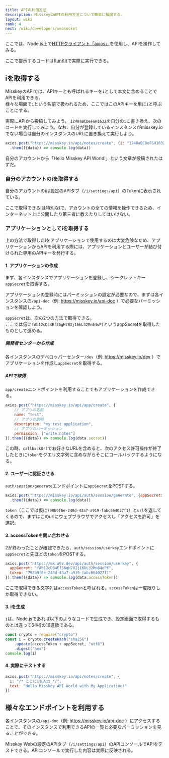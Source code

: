 ```yaml
---
title: APIの利用方法
description: MisskeyのAPIの利用方法について簡単に解説する。
layout: wiki
rank: 4
next: /wiki/developers/websocket
---
```

ここでは、Node.js上で[HTTPクライアント「axios」](https://github.com/axios/axios)を使用し、APIを操作してみる。

ここで提示するコードは[RunKit](https://npm.runkit.com/axios)で実際に実行できる。

## iを取得する
MisskeyのAPIでは、APIキーとも呼ばれるキーを`i`として本文に含めることでAPIを利用できる。  
様々な場面で`i`という名前で扱われるため、ここではこのAPIキーを単に`i`と呼ぶことにする。

実際にAPIから投稿してみよう。
`1248aBCDeFGH1632`を自分の`i`に書き換え、次のコードを実行してみよう。なお、自分が登録しているインスタンスがmisskey.ioでない場合は自分のインスタンスのURLに置き換えて実行しよう。

```javascript
axios.post("https://misskey.io/api/notes/create", {i: "1248aBCDeFGH1632", text: "Hello Misskey API World!"})
  .then(({data}) => console.log(data))
```

自分のアカウントから「Hello Misskey API World!」という文章が投稿されたはずだ。

### 自分のアカウントのiを取得する
自分のアカウントのiは設定のAPIタブ（`/i/settings/api`）のTokenに表示されている。

ここで取得できるiは特別なiで、アカウントの全ての情報を操作できるため、インターネット上に公開したり第三者に教えたりしてはいけない。

### アプリケーションとしてiを取得する
上の方法で取得したiをアプリケーションで使用するのは大変危険なため、アプリケーションからAPIを利用する際には、アプリケーションとユーザーが結び付けられた専用のAPIキーを発行する。

#### 1. アプリケーションの作成
まず、各インスタンスでアプリケーションを登録し、シークレットキー`appSecret`を取得する。

アプリケーションの登録時にはパーミッションの設定が必要なので、まずは各インスタンスの`/api-doc`（例: https://misskey.io/api-doc ）で必要なパーミッションを確認しよう。

`appSecret`は、次の2つの方法で取得できる。  
ここでは仮に`fAb12cD34Ef56gH78Ij16kL32Mn64oPf`というappSecretを取得したものとして進める。

##### 開発者センターから作成
各インスタンスのデベロッパーセンター`/dev`（例: https://misskey.io/dev ）でアプリケーションを作成し`appSecret`を取得する。

##### APIで取得
`app/create`エンドポイントを利用することでもアプリケーションを作成できる。

```javascript
axios.post("https://misskey.io/api/app/create", {
    // アプリの名前
    name: "test",
    // アプリの説明
    description: "my test application",
    // アプリのパーミッション
    permission: ["write:notes"]
}).then(({data}) => console.log(data.secret))
```

この時、`callbackUrl`でお好きなURLを含めると、次のアクセス許可操作が終了したときに`token`をクエリ文字列に含めながらそこにコールバックするようになる。

#### 2. ユーザーに認証させる
`auth/session/generate`エンドポイントに`appSecret`をPOSTする。

```javascript
axios.post("https://misskey.io/api/auth/session/generate", {appSecret: "fAb12cD34Ef56gH78Ij16kL32Mn64oPf"})
  .then(({data}) => console.log(data))
```

`token`（ここでは仮に`798b9f6e-248d-43a7-a919-fabc664027f1`）と`url`を返してくるので、まずはこのurlにウェブブラウザでアクセスし「アクセスを許可」を選択。

#### 3. accessTokenを問い合わせる
2が終わったことが確認できたら、`auth/session/userkey`エンドポイントに`appSecret`と先ほどの`token`をPOSTする。

```javascript
axios.post("https://mk.a9z.dev/api/auth/session/userkey", {
  appSecret: "fAb12cD34Ef56gH78Ij16kL32Mn64oPf",
  token: "798b9f6e-248d-43a7-a919-fabc664027f1"
}).then(({data}) => console.log(data.accessToken))
```

ここで取得できる文字列は`accessToken`と呼ばれる。`accessToken`は一度限りしか取得できない。

#### 3. iを生成
`i`は、Node.jsであれば以下のようなコードで生成でき、設定画面で取得するものとは違って64桁の16進数である。

```javascript
const crypto = require("crypto")
const i = crypto.createHash("sha256")
    .update(accessToken + appSecret, "utf8")
    .digest("hex")
console.log(i)
```

#### 4. 実際にテストする
```javascript
axios.post("https://misskey.io/api/notes/create", {
  i: "/* ここにiを入力 */",
  text: "Hello Misskey API World with My Application!"
})
```

## 様々なエンドポイントを利用する
各インスタンスの`/api-doc`（例: https://misskey.io/api-doc ）にアクセスすることで、そのインスタンスで利用できるAPIの一覧と必要なパーミッションを見ることができる。

Misskey Webの設定のAPIタブ（`/i/settings/api`）のAPIコンソールでAPIをテストできる。APIコンソールで実行した内容は実際に反映される。
